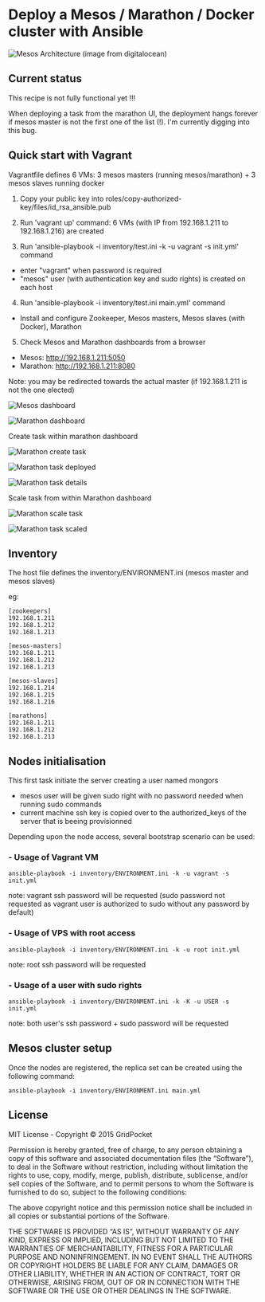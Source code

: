 # Deploy a Mesos / Marathon / Docker cluster with Ansible

![Mesos Architecture](https://assets.digitalocean.com/articles/mesosphere/mesos_architecture.png "Mesos Architecture")
(image from digitalocean)

## Current status

This recipe is not fully functional yet !!!  

When deploying a task from the marathon UI, the deployment hangs forever if mesos master is not the first one of the list (!). I'm currently digging into this bug.

## Quick start with Vagrant

Vagrantfile defines 6 VMs: 3 mesos masters (running mesos/marathon) + 3 mesos slaves running docker

1. Copy your public key into roles/copy-authorized-key/files/id_rsa_ansible.pub

2. Run 'vagrant up' command: 6 VMs (with IP from 192.168.1.211 to 192.168.1.216) are created  

3. Run 'ansible-playbook -i inventory/test.ini -k -u vagrant -s init.yml' command
  - enter "vagrant" when password is required
  - "mesos" user (with authentication key and sudo rights) is created on each host  

4. Run 'ansible-playbook -i inventory/test.ini main.yml' command
  - Install and configure Zookeeper, Mesos masters, Mesos slaves (with Docker), Marathon

5. Check Mesos and Marathon dashboards from a browser
  - Mesos: http://192.168.1.211:5050
  - Marathon: http://192.168.1.211:8080

Note: you may be redirected towards the actual master (if 192.168.1.211 is not the one elected)

![Mesos dashboard](https://dl.dropboxusercontent.com/u/2330187/ansible-mesos-marathon/mesos_dashboard.png "Mesos dashboard")

![Marathon dashboard](https://dl.dropboxusercontent.com/u/2330187/ansible-mesos-marathon/marathon_dashboard.png "Marathon dashboard")

Create task within marathon dashboard

![Marathon create task](https://dl.dropboxusercontent.com/u/2330187/ansible-mesos-marathon/marathon_create_task.png "Marathon create task")

![Marathon task deployed](https://dl.dropboxusercontent.com/u/2330187/ansible-mesos-marathon/marathon_task_deployed.png "Marathon task deployed")

![Marathon task details](https://dl.dropboxusercontent.com/u/2330187/ansible-mesos-marathon/marathon_task_details_1.png "Marathon task details")

Scale task from within Marathon dashboard

![Marathon scale task](https://dl.dropboxusercontent.com/u/2330187/ansible-mesos-marathon/marathon_scale_task.png "Marathon scale task")

![Marathon task scaled](https://dl.dropboxusercontent.com/u/2330187/ansible-mesos-marathon/marathon_task_scaled.png "Marathon task scaled")

## Inventory

The host file defines the inventory/ENVIRONMENT.ini (mesos master and mesos slaves)

eg:  

    [zookeepers]
    192.168.1.211
    192.168.1.212
    192.168.1.213

    [mesos-masters]
    192.168.1.211
    192.168.1.212
    192.168.1.213

    [mesos-slaves]
    192.168.1.214
    192.168.1.215
    192.168.1.216

    [marathons]
    192.168.1.211
    192.168.1.212
    192.168.1.213

## Nodes initialisation

This first task initiate the server creating a user named mongors
- mesos user will be given sudo right with no password needed when running sudo commands
- current machine ssh key is copied over to the authorized_keys of the server that is beeing provisionned

Depending upon the node access, several bootstrap scenario can be used:

### - Usage of Vagrant VM

    ansible-playbook -i inventory/ENVIRONMENT.ini -k -u vagrant -s init.yml

note: vagrant ssh password will be requested (sudo password not requested as vagrant user is authorized to sudo without any password by default)

### - Usage of VPS with root access

    ansible-playbook -i inventory/ENVIRONMENT.ini -k -u root init.yml

note: root ssh password will be requested

### - Usage of a user with sudo rights

    ansible-playbook -i inventory/ENVIRONMENT.ini -k -K -u USER -s init.yml

note: both user's ssh password + sudo password will be requested

## Mesos cluster setup

Once the nodes are registered, the replica set can be created using the following command:

    ansible-playbook -i inventory/ENVIRONMENT.ini main.yml

## License

MIT License - Copyright © 2015 GridPocket

Permission is hereby granted, free of charge, to any person obtaining a copy of this software and associated documentation files (the “Software”), to deal in the Software without restriction, including without limitation the rights to use, copy, modify, merge, publish, distribute, sublicense, and/or sell copies of the Software, and to permit persons to whom the Software is furnished to do so, subject to the following conditions:

The above copyright notice and this permission notice shall be included in all copies or substantial portions of the Software.

THE SOFTWARE IS PROVIDED “AS IS”, WITHOUT WARRANTY OF ANY KIND, EXPRESS OR IMPLIED, INCLUDING BUT NOT LIMITED TO THE WARRANTIES OF MERCHANTABILITY, FITNESS FOR A PARTICULAR PURPOSE AND NONINFRINGEMENT. IN NO EVENT SHALL THE AUTHORS OR COPYRIGHT HOLDERS BE LIABLE FOR ANY CLAIM, DAMAGES OR OTHER LIABILITY, WHETHER IN AN ACTION OF CONTRACT, TORT OR OTHERWISE, ARISING FROM, OUT OF OR IN CONNECTION WITH THE SOFTWARE OR THE USE OR OTHER DEALINGS IN THE SOFTWARE.
